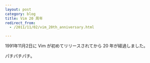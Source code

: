 ```yaml
---
layout: post
category: blog
title: Vim 20 周年
redirect_from:
  - /2011/11/02/vim_20th_anniversary.html

---
```


1991年11月2日に Vim が初めてリリースされてから 20 年が経過しました。

パチパチパチ。
